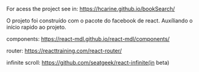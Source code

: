 
For acess the project see in:
https://hcarine.github.io/bookSearch/

O projeto foi construído com o pacote do facebook de react. Auxíliando o início rapido ao projeto. 

components:  https://react-mdl.github.io/react-mdl/components/

 router: https://reacttraining.com/react-router/

 infinite scroll: https://github.com/seatgeek/react-infinite(in beta)
